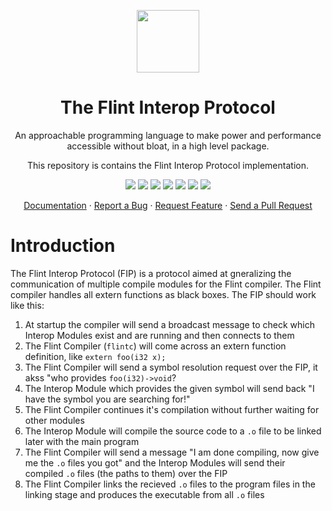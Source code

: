 <div align="center">
<p>
    <img width="100" src="https://raw.githubusercontent.com/flint-lang/logo/main/logo.svg">
    <h1>The Flint Interop Protocol</h1>
</p>

<p>
An approachable programming language to make power and performance accessible without bloat, in a high level package.

This repository is contains the Flint Interop Protocol implementation.

</p>

<p>
    <a href="#"><img src="https://img.shields.io/badge/c++-%2300599C.svg?style=flat&logo=c%2B%2B&logoColor=white"></img></a>
    <a href="http://opensource.org/licenses/MIT"><img src="https://img.shields.io/github/license/flint-lang/fip?color=black"></img></a>
    <a href="#"><img src="https://img.shields.io/github/stars/flint-lang/fip"></img></a>
    <a href="#"><img src="https://img.shields.io/github/forks/flint-lang/fip"></img></a>
    <a href="#"><img src="https://img.shields.io/github/repo-size/flint-lang/fip"></img></a>
    <a href="https://github.com/flint-lang/flintc/graphs/contributors"><img src="https://img.shields.io/github/contributors/flint-lang/fip?color=blue"></img></a>
    <a href="https://github.com/flint-lang/fip/issues"><img src="https://img.shields.io/github/issues/flint-lang/fip"></img></a>
</p>

<p align="center">
  <a href="https://flint-lang.github.io/">Documentation</a> ·
  <a href="https://github.com/flint-lang/fip/issues">Report a Bug</a> ·
  <a href="https://github.com/flint-lang/fip/issues">Request Feature</a> ·
  <a href="https://github.com/flint-lang/fip/pulls">Send a Pull Request</a>
</p>

</div>

# Introduction

The Flint Interop Protocol (FIP) is a protocol aimed at gneralizing the communication of multiple compile modules for the Flint compiler. The Flint compiler handles all extern functions as black boxes. The FIP should work like this:

1. At startup the compiler will send a broadcast message to check which Interop Modules exist and are running and then connects to them
2. The Flint Compiler (`flintc`) will come across an extern function definition, like `extern foo(i32 x);`
3. The Flint Compiler will send a symbol resolution request over the FIP, it akss "who provides `foo(i32)->void`?
4. The Interop Module which provides the given symbol will send back "I have the symbol you are searching for!"
5. The Flint Compiler continues it's compilation without further waiting for other modules
6. The Interop Module will compile the source code to a `.o` file to be linked later with the main program
7. The Flint Compiler will send a message "I am done compiling, now give me the `.o` files you got" and the Interop Modules will send their compiled `.o` files (the paths to them) over the FIP
8. The Flint Compiler links the recieved `.o` files to the program files in the linking stage and produces the executable from all `.o` files
